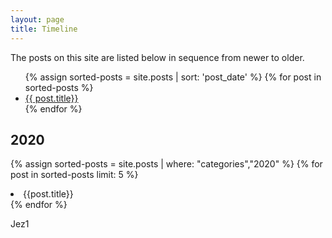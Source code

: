 ```yaml
---
layout: page
title: Timeline
---
```


The posts on this site are listed below in sequence from newer to older.

<ul>
{% assign sorted-posts = site.posts | sort: 'post_date' %}
  {% for post in sorted-posts %}
  <li>
    <a href="{{ post.url }}">{{ post.title}}</a>
  </li>
  {% endfor %}
  </ul>
  
<h2>2020</h2>  
  
  {% assign sorted-posts = site.posts | where: "categories","2020" %}
{% for post in sorted-posts limit: 5 %}
  <li>{{post.title}}</li>
{% endfor %}

Jez1
